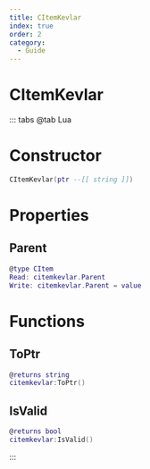 ```yaml
---
title: CItemKevlar
index: true
order: 2
category:
  - Guide
---
```


# CItemKevlar

::: tabs
@tab Lua
# Constructor
```lua
CItemKevlar(ptr --[[ string ]])
```
# Properties
## Parent 
```lua
@type CItem
Read: citemkevlar.Parent
Write: citemkevlar.Parent = value
```
# Functions
## ToPtr
```lua
@returns string
citemkevlar:ToPtr()
```
## IsValid
```lua
@returns bool
citemkevlar:IsValid()
```

:::